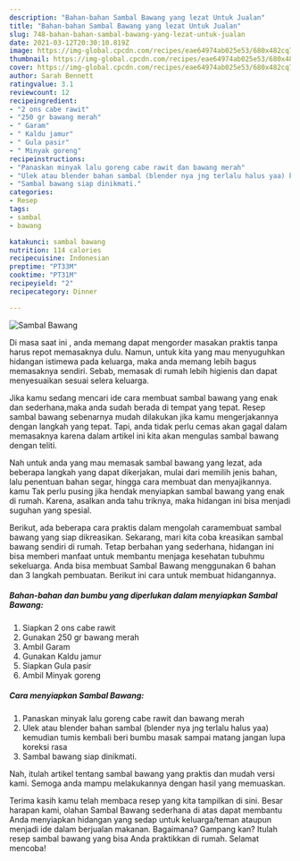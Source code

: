 ```yaml
---
description: "Bahan-bahan Sambal Bawang yang lezat Untuk Jualan"
title: "Bahan-bahan Sambal Bawang yang lezat Untuk Jualan"
slug: 748-bahan-bahan-sambal-bawang-yang-lezat-untuk-jualan
date: 2021-03-12T20:30:10.819Z
image: https://img-global.cpcdn.com/recipes/eae64974ab025e53/680x482cq70/sambal-bawang-foto-resep-utama.jpg
thumbnail: https://img-global.cpcdn.com/recipes/eae64974ab025e53/680x482cq70/sambal-bawang-foto-resep-utama.jpg
cover: https://img-global.cpcdn.com/recipes/eae64974ab025e53/680x482cq70/sambal-bawang-foto-resep-utama.jpg
author: Sarah Bennett
ratingvalue: 3.1
reviewcount: 12
recipeingredient:
- "2 ons cabe rawit"
- "250 gr bawang merah"
- " Garam"
- " Kaldu jamur"
- " Gula pasir"
- " Minyak goreng"
recipeinstructions:
- "Panaskan minyak lalu goreng cabe rawit dan bawang merah"
- "Ulek atau blender bahan sambal (blender nya jng terlalu halus yaa) kemudian tumis kembali beri bumbu masak sampai matang jangan lupa koreksi rasa"
- "Sambal bawang siap dinikmati."
categories:
- Resep
tags:
- sambal
- bawang

katakunci: sambal bawang 
nutrition: 114 calories
recipecuisine: Indonesian
preptime: "PT33M"
cooktime: "PT31M"
recipeyield: "2"
recipecategory: Dinner

---
```



![Sambal Bawang](https://img-global.cpcdn.com/recipes/eae64974ab025e53/680x482cq70/sambal-bawang-foto-resep-utama.jpg)

Di masa  saat ini , anda memang dapat mengorder masakan praktis tanpa harus repot memasaknya dulu. Namun, untuk kita yang mau menyuguhkan hidangan istimewa pada keluarga, maka anda memang lebih bagus memasaknya sendiri. Sebab, memasak di rumah lebih higienis dan dapat menyesuaikan sesuai selera keluarga.

Jika kamu sedang mencari ide cara membuat sambal bawang yang enak dan sederhana,maka anda sudah berada di tempat yang tepat. Resep sambal bawang  sebenarnya mudah dilakukan jika kamu mengerjakannya dengan langkah yang tepat. Tapi, anda tidak perlu cemas akan gagal dalam memasaknya 
karena dalam artikel ini kita akan mengulas sambal bawang dengan teliti.  



Nah untuk anda yang mau memasak sambal bawang yang lezat, ada beberapa langkah yang dapat dikerjakan, mulai dari memilih jenis bahan, lalu penentuan bahan segar, hingga cara membuat dan menyajikannya. kamu Tak perlu pusing jika hendak menyiapkan sambal bawang yang enak di rumah. Karena, asalkan anda  tahu triknya, maka hidangan ini bisa menjadi suguhan yang spesial.

Berikut, ada beberapa cara praktis  dalam mengolah caramembuat sambal bawang yang siap dikreasikan. Sekarang, mari kita coba kreasikan sambal bawang sendiri di rumah. Tetap berbahan yang sederhana, hidangan ini bisa memberi manfaat untuk membantu menjaga kesehatan tubuhmu sekeluarga. Anda bisa membuat Sambal Bawang menggunakan 6 bahan dan 3 langkah pembuatan. Berikut ini cara untuk membuat hidangannya.

<!--inarticleads1-->

##### Bahan-bahan dan bumbu yang diperlukan dalam menyiapkan Sambal Bawang:

1. Siapkan 2 ons cabe rawit
1. Gunakan 250 gr bawang merah
1. Ambil  Garam
1. Gunakan  Kaldu jamur
1. Siapkan  Gula pasir
1. Ambil  Minyak goreng




<!--inarticleads2-->

##### Cara menyiapkan Sambal Bawang:

1. Panaskan minyak lalu goreng cabe rawit dan bawang merah
1. Ulek atau blender bahan sambal (blender nya jng terlalu halus yaa) kemudian tumis kembali beri bumbu masak sampai matang jangan lupa koreksi rasa
1. Sambal bawang siap dinikmati.




Nah, itulah artikel tentang  sambal bawang  yang praktis dan mudah versi kami. Semoga anda mampu melakukannya dengan hasil yang memuaskan. 

Terima kasih kamu telah membaca resep yang kita tampilkan di sini. Besar harapan kami, olahan  Sambal Bawang sederhana di atas dapat membantu Anda menyiapkan hidangan yang sedap untuk keluarga/teman ataupun menjadi ide dalam berjualan makanan. Bagaimana? Gampang kan? Itulah resep sambal bawang yang bisa Anda praktikkan di rumah. Selamat mencoba!


